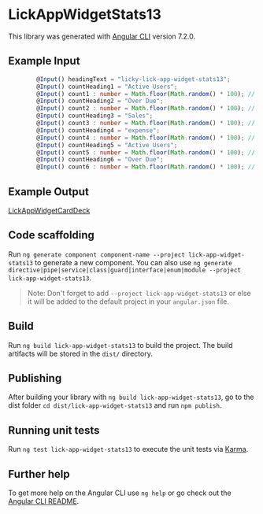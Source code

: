 # LickAppWidgetStats13

This library was generated with [Angular CLI](https://github.com/angular/angular-cli) version 7.2.0.

## Example Input
```ts
        @Input() headingText = "licky-lick-app-widget-stats13";
        @Input() countHeading1 = "Active Users";
        @Input() count1 : number = Math.floor(Math.random() * 100); // Used only to generate random for demo
        @Input() countHeading2 = "Over Due";
        @Input() count2 : number = Math.floor(Math.random() * 100); // Used only to generate random for demo
        @Input() countHeading3 = "Sales";
        @Input() count3 : number = Math.floor(Math.random() * 100); // Used only to generate random for demo
        @Input() countHeading4 = "expense";
        @Input() count4 : number = Math.floor(Math.random() * 100); // Used only to generate random for demo
        @Input() countHeading5 = "Active Users";
        @Input() count5 : number = Math.floor(Math.random() * 100); // Used only to generate random for demo
        @Input() countHeading6 = "Over Due";
        @Input() count6 : number = Math.floor(Math.random() * 100); // Used only to generate random for demo
```

## Example Output

[LickAppWidgetCardDeck](https://lick-test.firebaseapp.com/application/stat-widgets)

## Code scaffolding

Run `ng generate component component-name --project lick-app-widget-stats13` to generate a new component. You can also use `ng generate directive|pipe|service|class|guard|interface|enum|module --project lick-app-widget-stats13`.
> Note: Don't forget to add `--project lick-app-widget-stats13` or else it will be added to the default project in your `angular.json` file.

## Build

Run `ng build lick-app-widget-stats13` to build the project. The build artifacts will be stored in the `dist/` directory.

## Publishing

After building your library with `ng build lick-app-widget-stats13`, go to the dist folder `cd dist/lick-app-widget-stats13` and run `npm publish`.

## Running unit tests

Run `ng test lick-app-widget-stats13` to execute the unit tests via [Karma](https://karma-runner.github.io).

## Further help

To get more help on the Angular CLI use `ng help` or go check out the [Angular CLI README](https://github.com/angular/angular-cli/blob/master/README.md).
